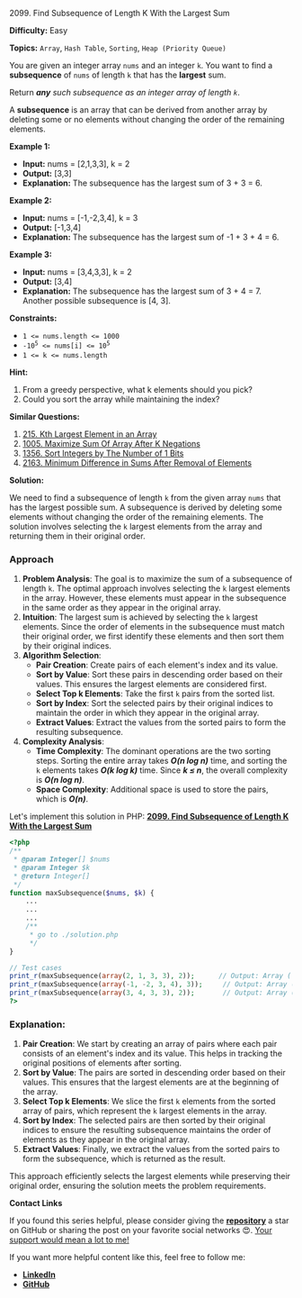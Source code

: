 2099\. Find Subsequence of Length K With the Largest Sum

**Difficulty:** Easy

**Topics:** `Array`, `Hash Table`, `Sorting`, `Heap (Priority Queue)`

You are given an integer array `nums` and an integer `k`. You want to find a **subsequence** of `nums` of length `k` that has the **largest** sum.

Return _**any** such subsequence as an integer array of length `k`_.

A **subsequence** is an array that can be derived from another array by deleting some or no elements without changing the order of the remaining elements.

**Example 1:**

- **Input:** nums = [2,1,3,3], k = 2
- **Output:** [3,3]
- **Explanation:** The subsequence has the largest sum of 3 + 3 = 6.

**Example 2:**

- **Input:** nums = [-1,-2,3,4], k = 3
- **Output:** [-1,3,4]
- **Explanation:** The subsequence has the largest sum of -1 + 3 + 4 = 6.

**Example 3:**

- **Input:** nums = [3,4,3,3], k = 2
- **Output:** [3,4]
- **Explanation:**
  The subsequence has the largest sum of 3 + 4 = 7.
  Another possible subsequence is [4, 3].

**Constraints:**

- `1 <= nums.length <= 1000`
- <code>-10<sup>5</sup> <= nums[i] <= 10<sup>5</sup></code>
- `1 <= k <= nums.length`


**Hint:**
1. From a greedy perspective, what k elements should you pick?
2. Could you sort the array while maintaining the index?


**Similar Questions:**
1. [215. Kth Largest Element in an Array](https://github.com/mah-shamim/leet-code-in-php/tree/main/algorithms/000215-kth-largest-element-in-an-array)
2. [1005. Maximize Sum Of Array After K Negations](https://github.com/mah-shamim/leet-code-in-php/tree/main/algorithms/001005-maximize-sum-of-array-after-k-negations)
3. [1356. Sort Integers by The Number of 1 Bits](https://github.com/mah-shamim/leet-code-in-php/tree/main/algorithms/001356-sort-integers-by-the-number-of-1-bits)
4. [2163. Minimum Difference in Sums After Removal of Elements](https://github.com/mah-shamim/leet-code-in-php/tree/main/algorithms/002163-minimum-difference-in-sums-after-removal-of-elements)






**Solution:**

We need to find a subsequence of length `k` from the given array `nums` that has the largest possible sum. A subsequence is derived by deleting some elements without changing the order of the remaining elements. The solution involves selecting the `k` largest elements from the array and returning them in their original order.

### Approach
1. **Problem Analysis**: The goal is to maximize the sum of a subsequence of length `k`. The optimal approach involves selecting the `k` largest elements in the array. However, these elements must appear in the subsequence in the same order as they appear in the original array.
2. **Intuition**: The largest sum is achieved by selecting the `k` largest elements. Since the order of elements in the subsequence must match their original order, we first identify these elements and then sort them by their original indices.
3. **Algorithm Selection**:
   - **Pair Creation**: Create pairs of each element's index and its value.
   - **Sort by Value**: Sort these pairs in descending order based on their values. This ensures the largest elements are considered first.
   - **Select Top k Elements**: Take the first `k` pairs from the sorted list.
   - **Sort by Index**: Sort the selected pairs by their original indices to maintain the order in which they appear in the original array.
   - **Extract Values**: Extract the values from the sorted pairs to form the resulting subsequence.
4. **Complexity Analysis**:
   - **Time Complexity**: The dominant operations are the two sorting steps. Sorting the entire array takes _**O(n log n)**_ time, and sorting the `k` elements takes _**O(k log k)**_ time. Since _**k ≤ n**_, the overall complexity is _**O(n log n)**_.
   - **Space Complexity**: Additional space is used to store the pairs, which is _**O(n)**_.

Let's implement this solution in PHP: **[2099. Find Subsequence of Length K With the Largest Sum](https://github.com/mah-shamim/leet-code-in-php/tree/main/algorithms/002099-find-subsequence-of-length-k-with-the-largest-sum/solution.php)**

```php
<?php
/**
 * @param Integer[] $nums
 * @param Integer $k
 * @return Integer[]
 */
function maxSubsequence($nums, $k) {
    ...
    ...
    ...
    /**
     * go to ./solution.php
     */
}

// Test cases
print_r(maxSubsequence(array(2, 1, 3, 3), 2));      // Output: Array ( [0] => 3 [1] => 3 )
print_r(maxSubsequence(array(-1, -2, 3, 4), 3));     // Output: Array ( [0] => -1 [1] => 3 [2] => 4 )
print_r(maxSubsequence(array(3, 4, 3, 3), 2));       // Output: Array ( [0] => 4 [1] => 3 ) or [3,4]
?>
```

### Explanation:

1. **Pair Creation**: We start by creating an array of pairs where each pair consists of an element's index and its value. This helps in tracking the original positions of elements after sorting.
2. **Sort by Value**: The pairs are sorted in descending order based on their values. This ensures that the largest elements are at the beginning of the array.
3. **Select Top k Elements**: We slice the first `k` elements from the sorted array of pairs, which represent the `k` largest elements in the array.
4. **Sort by Index**: The selected pairs are then sorted by their original indices to ensure the resulting subsequence maintains the order of elements as they appear in the original array.
5. **Extract Values**: Finally, we extract the values from the sorted pairs to form the subsequence, which is returned as the result.

This approach efficiently selects the largest elements while preserving their original order, ensuring the solution meets the problem requirements.

**Contact Links**

If you found this series helpful, please consider giving the **[repository](https://github.com/mah-shamim/leet-code-in-php)** a star on GitHub or sharing the post on your favorite social networks 😍. [Your support would mean a lot to me!](https://isolatedcompliments.com/v09uayg6h?key=a647d02f1aafcddaf10536d7cd00bd7c)

If you want more helpful content like this, feel free to follow me:

- **[LinkedIn](https://www.linkedin.com/in/arifulhaque/)**
- **[GitHub](https://github.com/mah-shamim)**